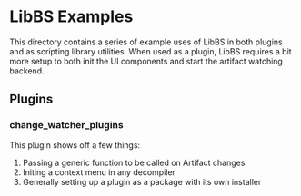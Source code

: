 # LibBS Examples
This directory contains a series of example uses of LibBS in both plugins and as scripting library utilities.
When used as a plugin, LibBS requires a bit more setup to both init the UI components and start the artifact 
watching backend. 

## Plugins
### change_watcher_plugins
This plugin shows off a few things:
1. Passing a generic function to be called on Artifact changes
2. Initing a context menu in any decompiler
3. Generally setting up a plugin as a package with its own installer 